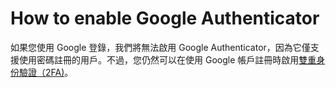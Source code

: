 # How to enable Google Authenticator

如果您使用 Google 登錄，我們將無法啟用 Google Authenticator，因為它僅支援使用密碼註冊的用戶。不過，您仍然可以在使用 Google 帳戶註冊時啟用[雙重身份驗證（2FA)](https://myaccount.google.com/signinoptions/two-step-verification/enroll-welcome?pli=1)。